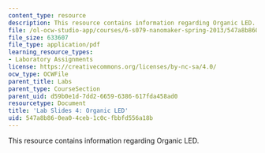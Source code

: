 ```yaml
---
content_type: resource
description: This resource contains information regarding Organic LED.
file: /ol-ocw-studio-app/courses/6-s079-nanomaker-spring-2013/547a8b860ea04ceb1c0cfbbfd556a18b_MIT6_S079S13_lab_slides04.pdf
file_size: 633607
file_type: application/pdf
learning_resource_types:
- Laboratory Assignments
license: https://creativecommons.org/licenses/by-nc-sa/4.0/
ocw_type: OCWFile
parent_title: Labs
parent_type: CourseSection
parent_uid: d59b0e1d-7dd2-6659-6386-617fda458ad0
resourcetype: Document
title: 'Lab Slides 4: Organic LED'
uid: 547a8b86-0ea0-4ceb-1c0c-fbbfd556a18b
---
```

This resource contains information regarding Organic LED.
